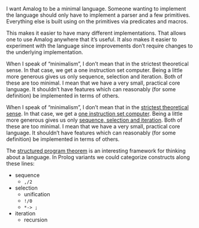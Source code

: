 I want Amalog to be a minimal language.   Someone wanting to implement the language should only have to implement a parser and a few primitives.  Everything else is built using on the primitives via predicates and macros.

This makes it easier to have many different implementations.  That allows one to use Amalog anywhere that it’s useful.  It also makes it easier to experiment with the language since improvements don’t require changes to the underlying implementation.

When I speak of “minimalism”, I don’t mean that in the strictest theoretical sense.  In that case, we get a one instruction set computer.  Being a little more generous gives us only sequence, selection and iteration.  Both of these are too minimal.  I mean that we have a very small, practical core language.  It shouldn’t have features which can reasonably (for some definition) be implemented in terms of others.

When I speak of “minimalism”, I don’t mean that in the [strictest theoretical sense](http://cs.stackexchange.com/questions/991/are-there-minimum-criteria-for-a-programming-language-being-turing-complete).  In that case, we get a [one instruction set computer](https://en.wikipedia.org/wiki/One_instruction_set_computer).  Being a little more generous gives us only [sequence, selection and iteration](https://en.wikipedia.org/wiki/Structured_program_theorem).  Both of these are too minimal.  I mean that we have a very small, practical core language.  It shouldn’t have features which can reasonably (for some definition) be implemented in terms of others.

The [structured program theorem](https://en.wikipedia.org/wiki/Structured_program_theorem) is an interesting framework for thinking about a language.  In Prolog variants we could categorize constructs along these lines:

  * sequence
    * `,/2`
  * selection
    * unification
    * `!/0`
    * `*-> ;`
  * iteration
    * recursion
